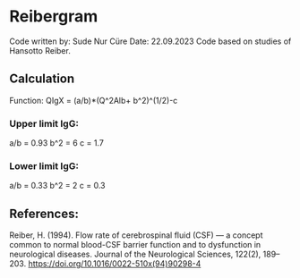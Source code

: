 # Reibergram
Code written by: Sude Nur Cüre
Date: 22.09.2023
Code based on studies of Hansotto Reiber.

## Calculation
Function: QIgX = (a/b)*(Q^2Alb+ b^2)^(1/2)-c 
### Upper limit IgG:
a/b = 0.93
b^2 = 6
c = 1.7

### Lower limit IgG:
a/b = 0.33
b^2 = 2
c = 0.3

## References:
Reiber, H. (1994). Flow rate of cerebrospinal fluid (CSF) — a concept common to normal blood-CSF barrier function and to dysfunction in neurological diseases. Journal of the Neurological Sciences, 122(2), 189–203. https://doi.org/10.1016/0022-510x(94)90298-4 
